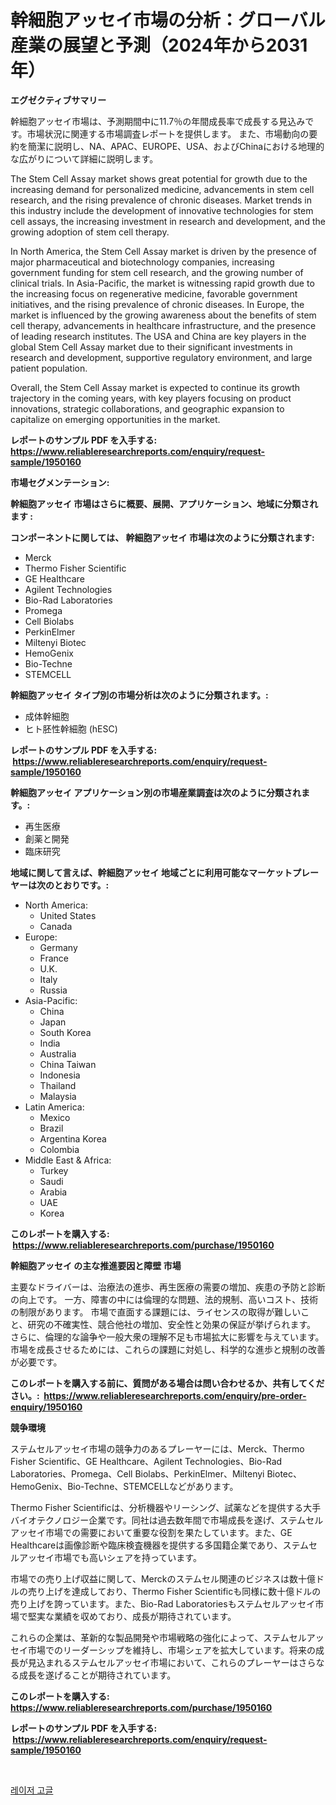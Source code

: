 <p><h1>幹細胞アッセイ市場の分析：グローバル産業の展望と予測（2024年から2031年）</h1></p><p><strong>エグゼクティブサマリー</strong></p>
<p><p>幹細胞アッセイ市場は、予測期間中に11.7％の年間成長率で成長する見込みです。市場状況に関連する市場調査レポートを提供します。 また、市場動向の要約を簡潔に説明し、NA、APAC、EUROPE、USA、およびChinaにおける地理的な広がりについて詳細に説明します。</p><p>The Stem Cell Assay market shows great potential for growth due to the increasing demand for personalized medicine, advancements in stem cell research, and the rising prevalence of chronic diseases. Market trends in this industry include the development of innovative technologies for stem cell assays, the increasing investment in research and development, and the growing adoption of stem cell therapy.</p><p>In North America, the Stem Cell Assay market is driven by the presence of major pharmaceutical and biotechnology companies, increasing government funding for stem cell research, and the growing number of clinical trials. In Asia-Pacific, the market is witnessing rapid growth due to the increasing focus on regenerative medicine, favorable government initiatives, and the rising prevalence of chronic diseases. In Europe, the market is influenced by the growing awareness about the benefits of stem cell therapy, advancements in healthcare infrastructure, and the presence of leading research institutes. The USA and China are key players in the global Stem Cell Assay market due to their significant investments in research and development, supportive regulatory environment, and large patient population.</p><p>Overall, the Stem Cell Assay market is expected to continue its growth trajectory in the coming years, with key players focusing on product innovations, strategic collaborations, and geographic expansion to capitalize on emerging opportunities in the market.</p></p>
<p><strong>レポートのサンプル PDF を入手する: <a href="https://www.reliableresearchreports.com/enquiry/request-sample/1950160">https://www.reliableresearchreports.com/enquiry/request-sample/1950160</a></strong></p>
<p><strong>市場セグメンテーション:</strong></p>
<p><strong> 幹細胞アッセイ 市場はさらに概要、展開、アプリケーション、地域に分類されます :</strong></p>
<p><strong>コンポーネントに関しては、 幹細胞アッセイ 市場は次のように分類されます: &nbsp;</strong></p>
<p><ul><li>Merck</li><li>Thermo Fisher Scientific</li><li>GE Healthcare</li><li>Agilent Technologies</li><li>Bio-Rad Laboratories</li><li>Promega</li><li>Cell Biolabs</li><li>PerkinElmer</li><li>Miltenyi Biotec</li><li>HemoGenix</li><li>Bio-Techne</li><li>STEMCELL</li></ul></p>
<p><strong> 幹細胞アッセイ タイプ別の市場分析は次のように分類されます。:</strong></p>
<p><ul><li>成体幹細胞</li><li>ヒト胚性幹細胞 (hESC)</li></ul></p>
<p><strong>レポートのサンプル PDF を入手する: &nbsp;<a href="https://www.reliableresearchreports.com/enquiry/request-sample/1950160">https://www.reliableresearchreports.com/enquiry/request-sample/1950160</a></strong></p>
<p><strong> 幹細胞アッセイ アプリケーション別の市場産業調査は次のように分類されます。:</strong></p>
<p><ul><li>再生医療</li><li>創薬と開発</li><li>臨床研究</li></ul></p>
<p><strong>地域に関して言えば、幹細胞アッセイ 地域ごとに利用可能なマーケットプレーヤーは次のとおりです。:</strong></p>
<p><ul>
    <li>
        North America:
        <ul>
            <li>United States</li>
            <li>Canada</li>
        </ul>
    </li>
    <li>
        Europe:
        <ul>
            <li>Germany</li>
            <li>France</li>
            <li>U.K.</li>
            <li>Italy</li>
            <li>Russia</li>
        </ul>
    </li>
    <li>
        Asia-Pacific:
        <ul>
            <li>China</li>
            <li>Japan</li>
            <li>South Korea</li>
            <li>India</li>
            <li>Australia</li>
            <li>China Taiwan</li>
            <li>Indonesia</li>
            <li>Thailand</li>
            <li>Malaysia</li>
        </ul>
    </li>
    <li>
        Latin America:
        <ul>
            <li>Mexico</li>
            <li>Brazil</li>
            <li>Argentina Korea</li>
            <li>Colombia</li>
        </ul>
    </li>
    <li>
        Middle East & Africa:
        <ul>
            <li>Turkey</li>
            <li>Saudi</li>
            <li>Arabia</li>
            <li>UAE</li>
            <li>Korea</li>
        </ul>
    </li>
    </ul></p>
<p><strong>このレポートを購入する: &nbsp;<a href="https://www.reliableresearchreports.com/purchase/1950160">https://www.reliableresearchreports.com/purchase/1950160</a></strong></p>
<p><strong>幹細胞アッセイ の主な推進要因と障壁 市場</strong></p>
<p><p>主要なドライバーは、治療法の進歩、再生医療の需要の増加、疾患の予防と診断の向上です。 一方、障害の中には倫理的な問題、法的規制、高いコスト、技術の制限があります。 市場で直面する課題には、ライセンスの取得が難しいこと、研究の不確実性、競合他社の増加、安全性と効果の保証が挙げられます。 さらに、倫理的な論争や一般大衆の理解不足も市場拡大に影響を与えています。市場を成長させるためには、これらの課題に対処し、科学的な進歩と規制の改善が必要です。</p></p>
<p><strong>このレポートを購入する前に、質問がある場合は問い合わせるか、共有してください。:&nbsp; <a href="https://www.reliableresearchreports.com/enquiry/pre-order-enquiry/1950160">https://www.reliableresearchreports.com/enquiry/pre-order-enquiry/1950160</a></strong></p>
<p><strong>競争環境</strong></p>
<p><p>ステムセルアッセイ市場の競争力のあるプレーヤーには、Merck、Thermo Fisher Scientific、GE Healthcare、Agilent Technologies、Bio-Rad Laboratories、Promega、Cell Biolabs、PerkinElmer、Miltenyi Biotec、HemoGenix、Bio-Techne、STEMCELLなどがあります。</p><p>Thermo Fisher Scientificは、分析機器やリーシング、試薬などを提供する大手バイオテクノロジー企業です。同社は過去数年間で市場成長を遂げ、ステムセルアッセイ市場での需要において重要な役割を果たしています。また、GE Healthcareは画像診断や臨床検査機器を提供する多国籍企業であり、ステムセルアッセイ市場でも高いシェアを持っています。</p><p>市場での売り上げ収益に関して、Merckのステムセル関連のビジネスは数十億ドルの売り上げを達成しており、Thermo Fisher Scientificも同様に数十億ドルの売り上げを誇っています。また、Bio-Rad Laboratoriesもステムセルアッセイ市場で堅実な業績を収めており、成長が期待されています。</p><p>これらの企業は、革新的な製品開発や市場戦略の強化によって、ステムセルアッセイ市場でのリーダーシップを維持し、市場シェアを拡大しています。将来の成長が見込まれるステムセルアッセイ市場において、これらのプレーヤーはさらなる成長を遂げることが期待されています。</p></p>
<p><strong>このレポートを購入する: &nbsp; <a href="https://www.reliableresearchreports.com/purchase/1950160">https://www.reliableresearchreports.com/purchase/1950160</a></strong></p>
<p><strong>レポートのサンプル PDF を入手する: &nbsp;<a href="https://www.reliableresearchreports.com/enquiry/request-sample/1950160">https://www.reliableresearchreports.com/enquiry/request-sample/1950160</a></strong><strong></strong></p>
<p>&nbsp;</p>
<p><p><a href="https://github.com/PercyHagernes9778/Market-Research-Report-List-1/blob/main/31167167560.md">레이저 고글</a></p></p>
